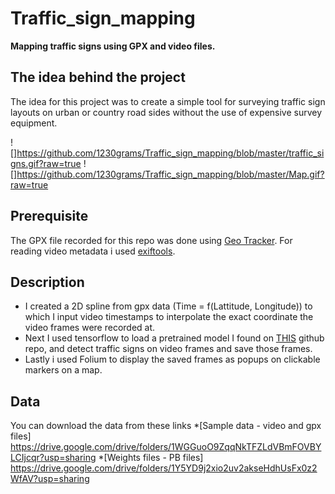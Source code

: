 # Traffic_sign_mapping

**Mapping traffic signs using GPX and video files.**
## The idea behind the project
The idea for this project was to create a simple tool for surveying traffic sign layouts on urban or country road sides without the use of expensive survey equipment. 

![]https://github.com/1230grams/Traffic_sign_mapping/blob/master/traffic_signs.gif?raw=true
![]https://github.com/1230grams/Traffic_sign_mapping/blob/master/Map.gif?raw=true
 
## Prerequisite
The GPX file recorded for this repo was done using [Geo Tracker](https://play.google.com/store/apps/details?id=com.ilyabogdanovich.geotracker&hl=sr). 
For reading video metadata i used [exiftools](https://exiftool.org/).

## Description
* I created a 2D spline from gpx data (Time = f(Lattitude, Longitude)) to which I input video timestamps to interpolate the exact coordinate the video frames were recorded at. 
* Next I used tensorflow to load a pretrained model I found on [THIS](https://github.com/aarcosg/traffic-sign-detection) github repo, and detect traffic signs on video frames and save those frames.
* Lastly i used Folium to display the saved frames as popups on clickable markers on a map.  

## Data
You can download the data from these links
*[Sample data - video and gpx files] https://drive.google.com/drive/folders/1WGGuoO9ZqqNkTFZLdVBmFOVBYLCIjcqr?usp=sharing
*[Weights files - PB files] https://drive.google.com/drive/folders/1Y5YD9j2xio2uv2akseHdhUsFx0z2WfAV?usp=sharing

